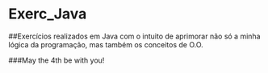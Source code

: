 # Exerc_Java

##Exercícios realizados em Java com o intuito de aprimorar não só a minha lógica da programação, mas também os conceitos de O.O.

###May the 4th be with you!
